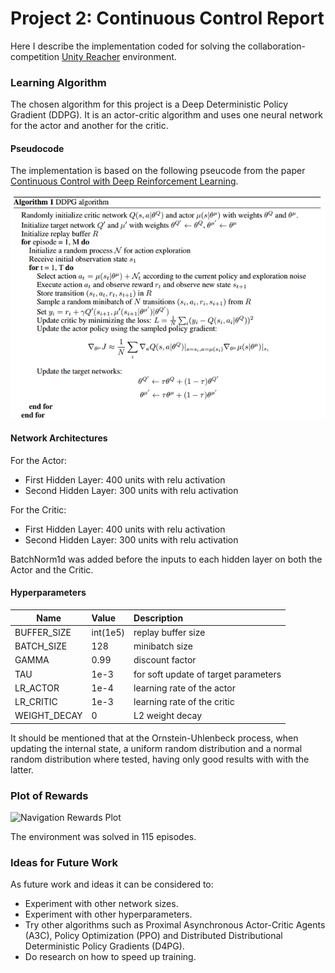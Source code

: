 # Project 2: Continuous Control Report

Here I describe the implementation coded for solving the collaboration-competition [Unity Reacher](https://github.com/Unity-Technologies/ml-agents/blob/master/docs/Learning-Environment-Examples.md#reacher) environment.

### Learning Algorithm
The chosen algorithm for this project is a Deep Deterministic Policy Gradient (DDPG). It is an actor-critic algorithm and uses one neural network for the actor and another for the critic.

#### Pseudocode
The implementation is based on the following pseucode from the paper [Continuous Control with Deep Reinforcement Learning](https://arxiv.org/pdf/1509.02971.pdf).

![DDPG Pseudocode](https://github.com/abitbetter/udacity-drl-nanodegree/blob/master/p2-continuous-control/image/ddpg%20pseudocode.png)

#### Network Architectures
For the Actor:
- First Hidden Layer: 400 units with relu activation
- Second Hidden Layer: 300 units with relu activation

For the Critic:
- First Hidden Layer: 400 units with relu activation
- Second Hidden Layer: 300 units with relu activation

BatchNorm1d was added before the inputs to each hidden layer on both the Actor and the Critic.

#### Hyperparameters
| Name            | Value           | Description         |
| -------------   |:-------------   |:-----               |
| BUFFER_SIZE     | int(1e5)        | replay buffer size  |
| BATCH_SIZE      | 128             | minibatch size      |
| GAMMA           | 0.99            | discount factor     |
| TAU             | 1e-3            | for soft update of target parameters     |
| LR_ACTOR        | 1e-4            | learning rate of the actor     |
| LR_CRITIC       | 1e-3            | learning rate of the critic     |
| WEIGHT_DECAY    | 0               | L2 weight decay     |

It should be mentioned that at the Ornstein-Uhlenbeck process, when updating the internal state, a uniform random distribution and a normal random distribution where tested, having only good results with with the latter.

### Plot of Rewards

![Navigation Rewards Plot](https://github.com/abitbetter/udacity-drl-nanodegree/blob/master/p2-navigation/image/nav_plot_rewards.png)

The environment was solved in 115 episodes.

### Ideas for Future Work
As future work and ideas it can be considered to:
- Experiment with other network sizes.
- Experiment with other hyperparameters.
- Try other algorithms such as Proximal Asynchronous Actor-Critic Agents (A3C), Policy Optimization (PPO) and Distributed Distributional Deterministic Policy Gradients (D4PG).
- Do research on how to speed up training.
